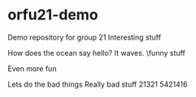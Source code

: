 # orfu21-demo
Demo repository for group 21
Interesting stuff


How does the ocean say hello? It waves.
\funny stuff

Even more fun

Lets do the bad things
Really bad stuff 21321 5421416